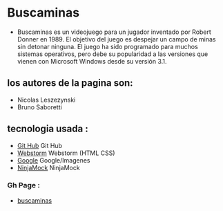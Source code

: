 # Buscaminas
- Buscaminas es un videojuego para un jugador inventado por Robert Donner en 1989. El objetivo del juego es despejar un campo de minas sin   detonar ninguna. El juego ha sido programado para muchos sistemas operativos, pero debe su popularidad a las versiones que vienen con     Microsoft Windows desde su versión 3.1. 

## los autores de la pagina son: 
- Nicolas Leszezynski 
- Bruno Saboretti
    
## tecnologia usada :
- [Git Hub](https://github.com/) Git Hub
- [Webstorm](https://www.jetbrains.com/es-es/webstorm/) Webstorm (HTML CSS)
- [Google](https://www.google.com/) Google/Imagenes
- [NinjaMock](https://ninjamock.com/) NinjaMock

### Gh Page :
- [buscaminas](https://ucc-labcompu2.github.io/proyectos2020-leszezynski-saboretti/)
